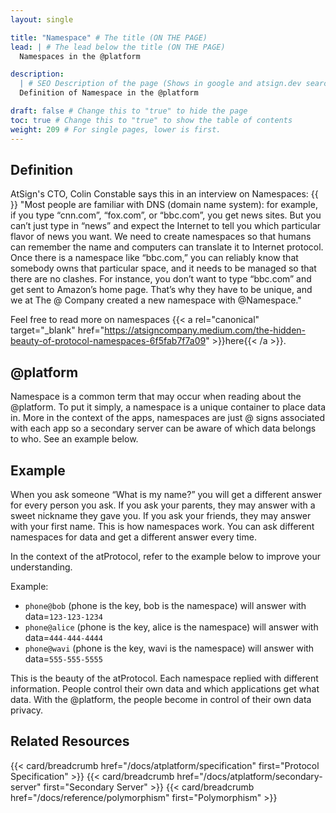 ```yaml
---
layout: single

title: "Namespace" # The title (ON THE PAGE)
lead: | # The lead below the title (ON THE PAGE)
  Namespaces in the @platform

description:
  | # SEO Description of the page (Shows in google and atsign.dev search)
  Definition of Namespace in the @platform

draft: false # Change this to "true" to hide the page
toc: true # Change this to "true" to show the table of contents
weight: 209 # For single pages, lower is first.
---
```


## Definition

AtSign's CTO, Colin Constable says this in an interview on Namespaces:
{{<br>}}
"Most people are familiar with DNS (domain name system): for example, if you type “cnn.com”, “fox.com”, or “bbc.com”, you get news sites.
But you can’t just type in “news” and expect the Internet to tell you which particular flavor of news you want. We need to create namespaces
so that humans can remember the name and computers can translate it to Internet protocol. Once there is a namespace like “bbc.com,” you can
reliably know that somebody owns that particular space, and it needs to be managed so that there are no clashes. For instance, you don’t
want to type “bbc.com” and get sent to Amazon’s home page. That’s why they have to be unique, and we at The @ Company created a new
namespace with @Namespace."

Feel free to read more on namespaces {{< a
    rel="canonical"
    target="_blank"
    href="https://atsigncompany.medium.com/the-hidden-beauty-of-protocol-namespaces-6f5fab7f7a09" >}}here{{< /a >}}.

## @platform

Namespace is a common term that may occur when reading about the @platform. To put it simply, a namespace is a unique container to place
data in. More in the context of the apps, namespaces are just @ signs associated with each app so a secondary server can be aware of which
data belongs to who. See an example below.

## Example

When you ask someone “What is my name?” you will get a different answer for every person you ask. If you ask your parents, they may answer
with a sweet nickname they gave you. If you ask your friends, they may answer with your first name. This is how namespaces work. You can ask
different namespaces for data and get a different answer every time.

In the context of the atProtocol, refer to the example below to improve your understanding.

Example:

- `phone@bob` (phone is the key, bob is the namespace) will answer with data=`123-123-1234`
- `phone@alice` (phone is the key, alice is the namespace) will answer with data=`444-444-4444`
- `phone@wavi` (phone is the key, wavi is the namespace) will answer with data=`555-555-5555`

This is the beauty of the atProtocol. Each namespace replied with different information. People control their own data and which applications
get what data. With the @platform, the people become in control of their own data privacy.

## Related Resources

{{< card/breadcrumb href="/docs/atplatform/specification" first="Protocol Specification" >}}
{{< card/breadcrumb href="/docs/atplatform/secondary-server" first="Secondary Server" >}}
{{< card/breadcrumb href="/docs/reference/polymorphism" first="Polymorphism" >}}
